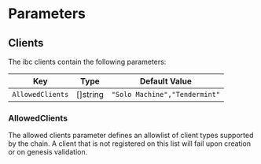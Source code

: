 <!--
order: 7
-->

# Parameters

## Clients

The ibc clients contain the following parameters:

| Key              | Type | Default Value |
|------------------|------|---------------|
| `AllowedClients`    | []string | `"Solo Machine","Tendermint"`        |

### AllowedClients

The allowed clients parameter defines an allowlist of client types supported by the chain. A client
that is not registered on this list will fail upon creation or on genesis validation.

